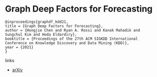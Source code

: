 # Graph Deep Factors for Forecasting

```
@inproceedings{graphdf_kdd21,
title = {Graph Deep Factors for Forecasting},
author = {Hongjie Chen and Ryan A. Rossi and Kanak Mahadik and Sungchul Kim and Hoda Eldardiry},
booktitle = {Proceedings of the 27th ACM SIGKDD International Conference on Knowledge Discovery and Data Mining (KDD)},
year = {2021}
}
```

links
- [arXiv](https://arxiv.org/abs/2010.07373)
